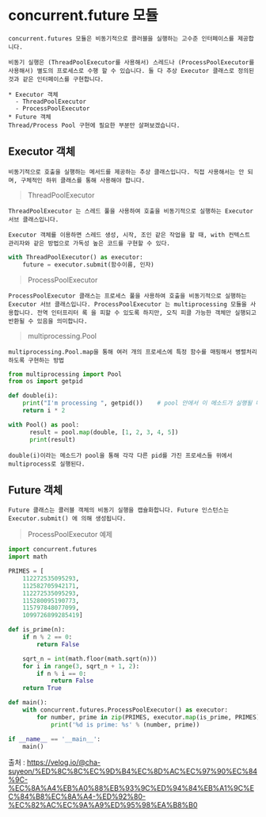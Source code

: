 # concurrent.future 모듈

    concurrent.futures 모듈은 비동기적으로 콜러블을 실행하는 고수준 인터페이스를 제공합니다.

    비동기 실행은 (ThreadPoolExecutor를 사용해서) 스레드나 (ProcessPoolExecutor를 사용해서) 별도의 프로세스로 수행 할 수 있습니다. 둘 다 추상 Executor 클래스로 정의된 것과 같은 인터페이스를 구현합니다.

    * Executor 객체
      - ThreadPoolExecutor
      - ProcessPoolExecutor
    * Future 객체
    Thread/Process Pool 구현에 필요한 부분만 살펴보겠습니다.

## Executor 객체

    비동기적으로 호출을 실행하는 메서드를 제공하는 추상 클래스입니다. 직접 사용해서는 안 되며, 구체적인 하위 클래스를 통해 사용해야 합니다.

> ThreadPoolExecutor

    ThreadPoolExecutor 는 스레드 풀을 사용하여 호출을 비동기적으로 실행하는 Executor 서브 클래스입니다.

    Executor 객체를 이용하면 스레드 생성, 시작, 조인 같은 작업을 할 때, with 컨텍스트 관리자와 같은 방법으로 가독성 높은 코드를 구현할 수 있다.

```py
with ThreadPoolExecutor() as executor:
    future = executor.submit(함수이름, 인자)
```
> ProcessPoolExecutor

    ProcessPoolExecutor 클래스는 프로세스 풀을 사용하여 호출을 비동기적으로 실행하는 Executor 서브 클래스입니다. ProcessPoolExecutor 는 multiprocessing 모듈을 사용합니다. 전역 인터프리터 록 을 피할 수 있도록 하지만, 오직 피클 가능한 객체만 실행되고 반환될 수 있음을 의미합니다.

> multiprocessing.Pool

    multiprocessing.Pool.map을 통해 여러 개의 프로세스에 특정 함수를 매핑해서 병렬처리하도록 구현하는 방법

```py
from multiprocessing import Pool
from os import getpid

def double(i):
    print("I'm processing ", getpid())    # pool 안에서 이 메소드가 실행될 때 pid를 확인해 봅시다.
    return i * 2

with Pool() as pool:
      result = pool.map(double, [1, 2, 3, 4, 5])
      print(result)
```

    double(i)이라는 메소드가 pool을 통해 각각 다른 pid를 가진 프로세스들 위에서 multiprocess로 실행된다.

## Future 객체

    Future 클래스는 콜러블 객체의 비동기 실행을 캡슐화합니다. Future 인스턴스는 Executor.submit() 에 의해 생성됩니다.

> ProcessPoolExecutor 예제

```py
import concurrent.futures
import math

PRIMES = [
    112272535095293,
    112582705942171,
    112272535095293,
    115280095190773,
    115797848077099,
    1099726899285419]

def is_prime(n):
    if n % 2 == 0:
        return False

    sqrt_n = int(math.floor(math.sqrt(n)))
    for i in range(3, sqrt_n + 1, 2):
        if n % i == 0:
            return False
    return True

def main():
    with concurrent.futures.ProcessPoolExecutor() as executor:
        for number, prime in zip(PRIMES, executor.map(is_prime, PRIMES)):
            print('%d is prime: %s' % (number, prime))

if __name__ == '__main__':
    main()
```



출처 : https://velog.io/@cha-suyeon/%ED%8C%8C%EC%9D%B4%EC%8D%AC%EC%97%90%EC%84%9C-%EC%8A%A4%EB%A0%88%EB%93%9C%ED%94%84%EB%A1%9C%EC%84%B8%EC%8A%A4-%ED%92%80-%EC%82%AC%EC%9A%A9%ED%95%98%EA%B8%B0